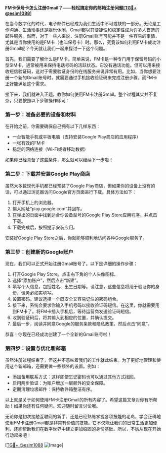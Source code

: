 **FM卡保号卡怎么注册Gmail？——轻松搞定你的邮箱注册问题[[TG💪+ @esim1088](https://t.me/s/esim1088)]**

在当今数字化的时代，电子邮件已经成为我们生活中不可或缺的一部分。无论是工作沟通、生活琐事还是娱乐休闲，Gmail都以其便捷性和稳定性成为许多人首选的邮件服务。然而，对于一些人来说，注册Gmail账号可能并不是一件容易的事情，尤其是当你使用的是FM卡（也叫保号卡）时。那么，究竟该如何利用FM卡成功注册Gmail呢？今天就让我们一起来探讨一下这个问题。

首先，我们需要了解什么是FM卡。简单来说，FM卡是一种专门用于保留号码的小型SIM卡，通常被用来保持电话号码的活跃状态。它没有通话功能，但可以用来接收短信验证码，这对于需要验证身份的在线服务来说非常有用。比如，当你想要注册一个新的Gmail账号时，就需要通过手机接收验证码来完成注册步骤。而FM卡正好能满足这个需求。

接下来，我们就进入正题，教你如何使用FM卡注册Gmail。整个过程其实并不复杂，只要按照以下步骤操作即可：

### 第一步：准备必要的设备和材料

在开始之前，你需要确保自己拥有以下几样东西：
- 一台智能手机或平板电脑（支持安装Google Play商店的应用程序）
- 一张有效的FM卡
- 稳定的网络连接（Wi-Fi或者移动数据）

如果你已经具备了这些条件，那么就可以继续下一步啦！

### 第二步：下载并安装Google Play商店

虽然大多数现代手机都已经预装了Google Play商店，但如果你的设备上没有的话，可以通过浏览器访问Google官方页面进行下载。具体方法如下：
1. 打开手机上的浏览器。
2. 输入网址“play.google.com”并回车。
3. 在弹出的页面中找到适合你设备型号的Google Play Store应用程序，并点击下载。
4. 下载完成后，按照提示安装应用。

安装好Google Play Store之后，你就能够顺利地访问各种Google服务了。

### 第三步：创建新的Google账户

现在，我们可以正式开始注册Gmail账号了。以下是详细的操作步骤：
1. 打开Google Play Store，点击右下角的个人头像图标。
2. 选择“添加账户”，然后点击“新建”。
3. 填写个人信息，包括姓名、出生日期等。请注意，这些信息将用于验证你的身份，请务必如实填写。
4. 设置密码。建议选择一个既安全又容易记住的密码组合。
5. 接下来，系统会要求你输入手机号码以接收验证码短信。在这里，你就需要用到FM卡了。将FM卡插入手机后，等待运营商发送验证码短信。
6. 收到验证码后，将其输入到相应的位置，并确认提交。
7. 最后一步，阅读并同意Google的服务条款和隐私政策，然后点击“同意”。

恭喜！你现在已经成功创建了一个全新的Gmail账号啦！

### 第四步：设置与优化新邮箱

虽然注册过程结束了，但这并不意味着我们的工作就此结束。为了更好地管理和使用这个新邮箱，还需要做一些额外的设置。例如：
- 添加备用联系方式：这样即使忘记密码也可以通过其他方式找回。
- 启用两步验证：为账户增加一层额外的安全保障。
- 定期清理垃圾邮件：保持收件箱整洁有序。

以上就是关于如何使用FM卡注册Gmail的所有内容了。希望这篇文章对你有所帮助！如果你还有任何疑问，欢迎随时留言讨论哦。

无论你是初次接触互联网的新手，还是已经熟练掌握各项技能的老鸟，学会正确地使用FM卡注册Gmail都是非常有价值的技能。它不仅能让我们的日常生活更加便利，还能帮助我们在数字世界中建立更加稳固的身份基础。所以，不妨从现在开始行动起来吧！

[[TG💪+ @esim1088](https://t.me/s/esim1088) ![Image](https://i.postimg.cc/4NQfJmqS/Snipaste-2025-05-13-00-14-12.png)]